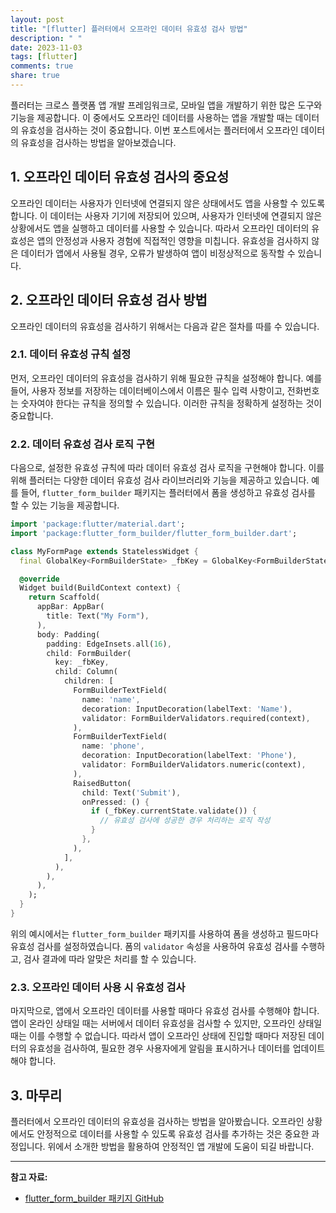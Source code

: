 ```yaml
---
layout: post
title: "[flutter] 플러터에서 오프라인 데이터 유효성 검사 방법"
description: " "
date: 2023-11-03
tags: [flutter]
comments: true
share: true
---
```


플러터는 크로스 플랫폼 앱 개발 프레임워크로, 모바일 앱을 개발하기 위한 많은 도구와 기능을 제공합니다. 이 중에서도 오프라인 데이터를 사용하는 앱을 개발할 때는 데이터의 유효성을 검사하는 것이 중요합니다. 이번 포스트에서는 플러터에서 오프라인 데이터의 유효성을 검사하는 방법을 알아보겠습니다.

## 1. 오프라인 데이터 유효성 검사의 중요성

오프라인 데이터는 사용자가 인터넷에 연결되지 않은 상태에서도 앱을 사용할 수 있도록 합니다. 이 데이터는 사용자 기기에 저장되어 있으며, 사용자가 인터넷에 연결되지 않은 상황에서도 앱을 실행하고 데이터를 사용할 수 있습니다. 따라서 오프라인 데이터의 유효성은 앱의 안정성과 사용자 경험에 직접적인 영향을 미칩니다. 유효성을 검사하지 않은 데이터가 앱에서 사용될 경우, 오류가 발생하여 앱이 비정상적으로 동작할 수 있습니다.

## 2. 오프라인 데이터 유효성 검사 방법

오프라인 데이터의 유효성을 검사하기 위해서는 다음과 같은 절차를 따를 수 있습니다.

### 2.1. 데이터 유효성 규칙 설정

먼저, 오프라인 데이터의 유효성을 검사하기 위해 필요한 규칙을 설정해야 합니다. 예를 들어, 사용자 정보를 저장하는 데이터베이스에서 이름은 필수 입력 사항이고, 전화번호는 숫자여야 한다는 규칙을 정의할 수 있습니다. 이러한 규칙을 정확하게 설정하는 것이 중요합니다.

### 2.2. 데이터 유효성 검사 로직 구현

다음으로, 설정한 유효성 규칙에 따라 데이터 유효성 검사 로직을 구현해야 합니다. 이를 위해 플러터는 다양한 데이터 유효성 검사 라이브러리와 기능을 제공하고 있습니다. 예를 들어, `flutter_form_builder` 패키지는 플러터에서 폼을 생성하고 유효성 검사를 할 수 있는 기능을 제공합니다.

```dart
import 'package:flutter/material.dart';
import 'package:flutter_form_builder/flutter_form_builder.dart';

class MyFormPage extends StatelessWidget {
  final GlobalKey<FormBuilderState> _fbKey = GlobalKey<FormBuilderState>();

  @override
  Widget build(BuildContext context) {
    return Scaffold(
      appBar: AppBar(
        title: Text("My Form"),
      ),
      body: Padding(
        padding: EdgeInsets.all(16),
        child: FormBuilder(
          key: _fbKey,
          child: Column(
            children: [
              FormBuilderTextField(
                name: 'name',
                decoration: InputDecoration(labelText: 'Name'),
                validator: FormBuilderValidators.required(context),
              ),
              FormBuilderTextField(
                name: 'phone',
                decoration: InputDecoration(labelText: 'Phone'),
                validator: FormBuilderValidators.numeric(context),
              ),
              RaisedButton(
                child: Text('Submit'),
                onPressed: () {
                  if (_fbKey.currentState.validate()) {
                    // 유효성 검사에 성공한 경우 처리하는 로직 작성
                  }
                },
              ),
            ],
          ),
        ),
      ),
    );
  }
}
```

위의 예시에서는 `flutter_form_builder` 패키지를 사용하여 폼을 생성하고 필드마다 유효성 검사를 설정하였습니다. 폼의 `validator` 속성을 사용하여 유효성 검사를 수행하고, 검사 결과에 따라 알맞은 처리를 할 수 있습니다.

### 2.3. 오프라인 데이터 사용 시 유효성 검사

마지막으로, 앱에서 오프라인 데이터를 사용할 때마다 유효성 검사를 수행해야 합니다. 앱이 온라인 상태일 때는 서버에서 데이터 유효성을 검사할 수 있지만, 오프라인 상태일 때는 이를 수행할 수 없습니다. 따라서 앱이 오프라인 상태에 진입할 때마다 저장된 데이터의 유효성을 검사하여, 필요한 경우 사용자에게 알림을 표시하거나 데이터를 업데이트해야 합니다.

## 3. 마무리

플러터에서 오프라인 데이터의 유효성을 검사하는 방법을 알아봤습니다. 오프라인 상황에서도 안정적으로 데이터를 사용할 수 있도록 유효성 검사를 추가하는 것은 중요한 과정입니다. 위에서 소개한 방법을 활용하여 안정적인 앱 개발에 도움이 되길 바랍니다.

---

**참고 자료:**

- [flutter_form_builder 패키지 GitHub](https://github.com/danvick/flutter_form_builder)